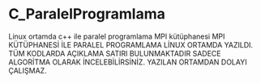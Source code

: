# C_ParalelProgramlama
Linux ortamda c++ ile paralel programlama  MPI kütüphanesi
MPI KÜTÜPHANESİ İLE PARALEL PROGRAMLAMA LİNUX ORTAMDA YAZILDI. TÜM KODLARDA AÇIKLAMA SATIRI BULUNMAKTADIR  SADECE ALGORİTMA OLARAK İNCELEBİLİRSİNİZ. YAZILAN ORTAMDAN DOLAYI ÇALIŞMAZ.
